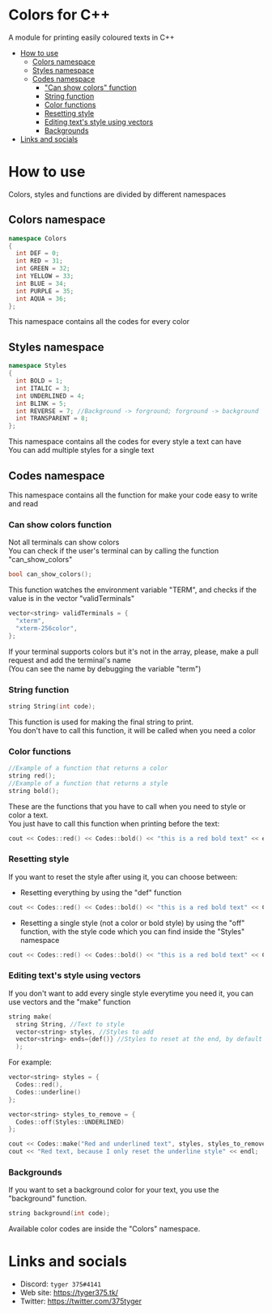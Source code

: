 # Colors for C++

A module for printing easily coloured texts in C++

- [How to use](#how-to-use)
  - [Colors namespace](#colors-namespace)
  - [Styles namespace](#styles-namespace)
  - [Codes namespace](#codes-namespace)
    - ["Can show colors" function](#can-show-colors-function)
    - [String function](#string-function)
    - [Color functions](#color-functions)
    - [Resetting style](#resetting-style)
    - [Editing text's style using vectors](#editing-texts-style-using-vectors)
    - [Backgrounds](#backgrounds)
- [Links and socials](#links-and-socials)

# How to use

Colors, styles and functions are divided by different namespaces

## Colors namespace
```cpp
namespace Colors
{
  int DEF = 0;
  int RED = 31;
  int GREEN = 32;
  int YELLOW = 33;
  int BLUE = 34;
  int PURPLE = 35;
  int AQUA = 36;
};
```

This namespace contains all the codes for every color

## Styles namespace
```cpp
namespace Styles
{
  int BOLD = 1;
  int ITALIC = 3;
  int UNDERLINED = 4;
  int BLINK = 5;
  int REVERSE = 7; //Background -> forground; forground -> background
  int TRANSPARENT = 8;
};
```

This namespace contains all the codes for every style a text can have<br>
You can add multiple styles for a single text

## Codes namespace

This namespace contains all the function for make your code easy to write and read<br>

### Can show colors function
Not all terminals can show colors<br>
You can check if the user's terminal can by calling the function "can_show_colors"<br>
```cpp
bool can_show_colors();
```

This function watches the environment variable "TERM", and checks if the value is in the vector "validTerminals"

```cpp
vector<string> validTerminals = {
  "xterm",
  "xterm-256color",
};
```

If your terminal supports colors but it's not in the array, please, make a pull request and add the terminal's name<br>
(You can see the name by debugging the variable "term")

### String function
```cpp
string String(int code);
```
This function is used for making the final string to print.<br>
You don't have to call this function, it will be called when you need a color

### Color functions
```cpp
//Example of a function that returns a color
string red();
//Example of a function that returns a style
string bold();
```
These are the functions that you have to call when you need to style or color a text.<br>
You just have to call this function when printing before the text:<br>
```cpp
cout << Codes::red() << Codes::bold() << "this is a red bold text" << endl;
```

### Resetting style
If you want to reset the style after using it, you can choose between:
- Resetting everything by using the "def" function
```cpp
cout << Codes::red() << Codes::bold() << "this is a red bold text" << Codes::def() << endl; //Resetting every style added
```
- Resetting a single style (not a color or bold style) by using the "off" function, with the style code which you can find inside the "Styles" namespace
```cpp
cout << Codes::red() << Codes::bold() << "this is a red bold text" << Codes::off(Styles::BOLD) << endl; //Resetting only the bold style
```

### Editing text's style using vectors
If you don't want to add every single style everytime you need it, you can use vectors and the "make" function<br>
```cpp
string make(
  string String, //Text to style
  vector<string> styles, //Styles to add
  vector<string> ends={def()} //Styles to reset at the end, by default it resets everything
  );
```
For example:<br>
```cpp
vector<string> styles = {
  Codes::red(),
  Codes::underline()
};

vector<string> styles_to_remove = {
  Codes::off(Styles::UNDERLINED)
};

cout << Codes::make("Red and underlined text", styles, styles_to_remove);
cout << "Red text, because I only reset the underline style" << endl;
```

### Backgrounds
If you want to set a background color for your text, you use the "background" function.<br>
```cpp
string background(int code);
```
Available color codes are inside the "Colors" namespace.

# Links and socials

- Discord: `tyger 375#4141`<br>
- Web site: https://tyger375.tk/ <br>
- Twitter: https://twitter.com/375tyger <br>